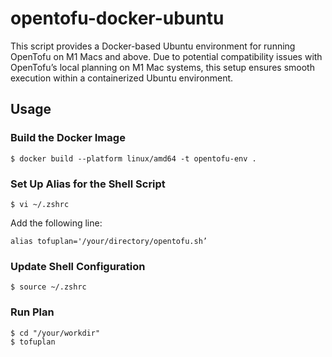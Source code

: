 # opentofu-docker-ubuntu

This script provides a Docker-based Ubuntu environment for running OpenTofu on M1 Macs and above. Due to potential compatibility issues with OpenTofu’s local planning on M1 Mac systems, this setup ensures smooth execution within a containerized Ubuntu environment.

## Usage

### Build the Docker Image
```
$ docker build --platform linux/amd64 -t opentofu-env .
```

### Set Up Alias for the Shell Script
```
$ vi ~/.zshrc
```
Add the following line:
```
alias tofuplan='/your/directory/opentofu.sh’
```
### Update Shell Configuration
```
$ source ~/.zshrc
```
### Run Plan
```
$ cd "/your/workdir"
$ tofuplan
```
